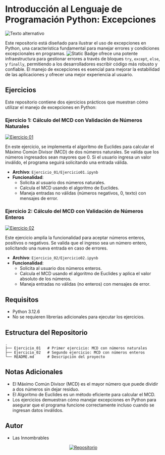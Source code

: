 # Introducción al Lenguaje de Programación Python: Excepciones
![Texto alternativo](https://aimlc-iitd.netlify.app/static/4650c83fda861c4ab6275175573643a1/361cf/featured_python.png)

Este repositorio está diseñado para ilustrar el uso de excepciones en Python, una característica fundamental para manejar errores y condiciones excepcionales en programas. ![Static Badge](https://img.shields.io/badge/Python-white?logo=python)
ofrece una potente infraestructura para gestionar errores a través de bloques `try`, `except`, `else`, y `finally`, permitiendo a los desarrolladores escribir código más robusto y confiable. El manejo de excepciones es esencial para mejorar la estabilidad de las aplicaciones y ofrecer una mejor experiencia al usuario.

## Ejercicios

Este repositorio contiene dos ejercicios prácticos que muestran cómo utilizar el manejo de excepciones en Python:
### Ejercicio 1: Cálculo del MCD con Validación de Números Naturales
[![Ejercicio 01](https://img.shields.io/badge/01-blue?logo=github&label=Ejercicio)](https://github.com/Jherzon23/TryCatch-Python/blob/main/Ejercicio01.ipynb)

En este ejercicio, se implementa el algoritmo de Euclides para calcular el Máximo Común Divisor (MCD) de dos números naturales. Se valida que los números ingresados sean mayores que 0. Si el usuario ingresa un valor inválido, el programa seguirá solicitando una entrada válida.

- **Archivo**: `Ejercicio_01/Ejercicio01.ipynb`
- **Funcionalidad**: 
  - Solicita al usuario dos números naturales.
  - Calcula el MCD usando el algoritmo de Euclides.
  - Maneja entradas no válidas (números negativos, 0, texto) con mensajes de error.

### Ejercicio 2: Cálculo del MCD con Validación de Números Enteros
[![Ejercicio 02](https://img.shields.io/badge/02-blue?logo=github&label=Ejercicio)](https://github.com/Jherzon23/TryCatch-Python/blob/main/Ejercicio02.ipynb)

Este ejercicio amplía la funcionalidad para aceptar números enteros, positivos o negativos. Se valida que el ingreso sea un número entero, solicitando una nueva entrada en caso de errores.

- **Archivo**: `Ejercicio_02/Ejercicio02.ipynb`
- **Funcionalidad**:
  - Solicita al usuario dos números enteros.
  - Calcula el MCD usando el algoritmo de Euclides y aplica el valor absoluto de los números.
  - Maneja entradas no válidas (no enteros) con mensajes de error.

## Requisitos

- Python 3.12.6
- No se requieren librerías adicionales para ejecutar los ejercicios.

## Estructura del Repositorio

```plaintext
.
├── Ejercicio_01   # Primer ejercicio: MCD con números naturales
├── Ejercicio_02   # Segundo ejercicio: MCD con números enteros
└── README.md      # Descripción del proyecto
```
## Notas Adicionales
- El Máximo Común Divisor (MCD) es el mayor número que puede dividir a dos números sin dejar residuo.
- El Algoritmo de Euclides es un método eficiente para calcular el MCD.
- Los ejercicios demuestran cómo manejar excepciones en Python para asegurar que el programa funcione correctamente incluso cuando se ingresan datos inválidos.

## Autor
- Las Innombrables

 <p align="center">
  <a href="https://github.com/Las-Innombrables">
    <img src="https://img.shields.io/badge/Visita%20Nuestro%20Repositorio-blue?logo=github" alt="Repositorio">
  </a>
</p>

